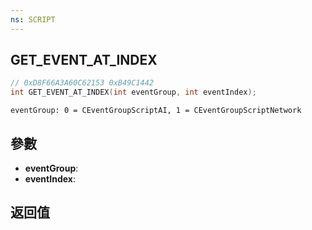 ```yaml
---
ns: SCRIPT
---
```

## GET_EVENT_AT_INDEX

```c
// 0xD8F66A3A60C62153 0xB49C1442
int GET_EVENT_AT_INDEX(int eventGroup, int eventIndex);
```

```
eventGroup: 0 = CEventGroupScriptAI, 1 = CEventGroupScriptNetwork  
```

## 參數
* **eventGroup**: 
* **eventIndex**: 

## 返回值
